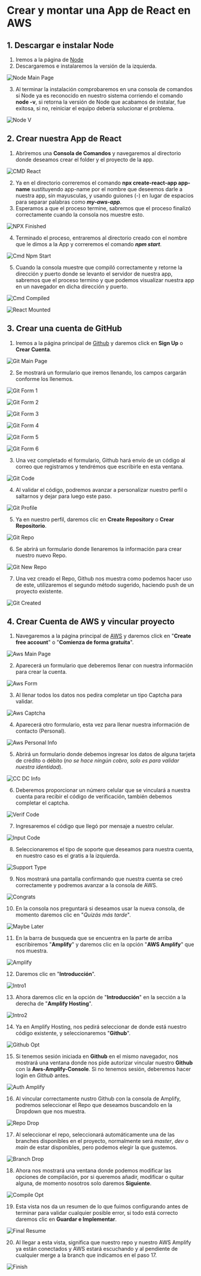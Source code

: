 
# Crear y montar una App de React en AWS

## 1. Descargar e instalar Node

   1. Iremos a la página de [Node](https://nodejs.org/es/)
   2. Descargaremos e instalaremos la versión de la izquierda.  

   ![Node Main Page](./img/Node.png)  

   3. Al terminar la instalación comprobaremos en una consola de comandos si Node ya es reconocido en nuestro sistema corriendo el comando **node -v**, si retorna la versión de Node que acabamos de instalar, fue exitosa, si no, reiniciar el equipo debería solucionar el problema.

   ![Node V](./img/node-v1.png)

## 2. Crear nuestra App de React

   1. Abriremos una **Consola de Comandos** y navegaremos al directorio donde deseamos crear el folder y el proyecto de la app.

   ![CMD React](./img/cmd1.png)

   2. Ya en el directorio correremos el comando **npx create-react-app app-name** sustituyendo app-name por el nombre que deseemos darle a nuestra app, sin mayusculas, y usando guiones (-) en lugar de espacios para separar palabras como ***my-aws-app***.
   3. Esperamos a que el proceso termine, sabremos que el proceso finalizó correctamente cuando la consola nos muestre esto.

   ![NPX Finished](./img/cmd2.png)

   4. Terminado el proceso, entraremos al directorio creado con el nombre que le dimos a la App y correremos el comando ***npm start***.

   ![Cmd Npm Start](./img/cmd3.png)

   5. Cuando la consola muestre que compiló correctamente y retorne la dirección y puerto donde se levanto el servidor de nuestra app, sabremos que el proceso termino y que podemos visualizar nuestra app en un navegador en dicha dirección y puerto.

   ![Cmd Compiled](./img/cmd4.png)

   ![React Mounted](./img/react1.png)

## 3. Crear una cuenta de GitHub

   1. Iremos a la página principal de [Github](https://github.com) y daremos click en **Sign Up** o **Crear Cuenta**.

   ![Git Main Page](./img/git1.png)

   2. Se mostrará un formulario que iremos llenando, los campos cargarán conforme los llenemos.

   ![Git Form 1](./img/git2.png)  

   ![Git Form 2](./img/git3-2.png)

   ![Git Form 3](./img/git4-2.png)

   ![Git Form 4](./img/git5-2.png)

   ![Git Form 5](./img/git6-2.png)

   ![Git Form 6](./img/git7-2.png)

   3. Una vez completado el formulario, Github hará envío de un código al correo que registramos y tendrémos que escribirle en esta ventana.

   ![Git Code](./img/git8.png)

   4. Al validar el código, podremos avanzar a personalizar nuestro perfil o saltarnos y dejar para luego este paso.

   ![Git Profile](./img/git9.png)

   5. Ya en nuestro perfil, daremos clic en **Create Repository** o **Crear Repositorio**.

   ![Git Repo](./img/git10.png)

   6. Se abrirá un formulario donde llenaremos la información para crear nuestro nuevo Repo.

   ![Git New Repo](./img/git11.png)

   7. Una vez creado el Repo, Github nos muestra como podemos hacer uso de este, utilizaremos el segundo método sugerido, haciendo push de un proyecto existente.

   ![Git Created](./img/git12.png)

## 4. Crear Cuenta de AWS y vincular proyecto
  
   1. Navegaremos a la página principal de [AWS](https://aws.amazon.com) y daremos click en "**Create free account**" o "**Comienza de forma gratuita**".

   ![Aws Main Page](./img/aws1.png)

   2. Aparecerá un formulario que deberemos llenar con nuestra información para crear la cuenta.

   ![Aws Form](./img/aws2.png)

   3. Al llenar todos los datos nos pedira completar un tipo Captcha para validar.

   ![Aws Captcha](./img/aws3.png)

   4. Aparecerá otro formulario, esta vez para llenar nuestra información de contacto (Personal).

   ![Aws Personal Info](./img/aws4.png)

   5. Abrirá un formulario donde debemos ingresar los datos de alguna tarjeta de crédito o débito (*no se hace ningún cobro, solo es para validar nuestra identidad*).

   ![CC DC Info](./img/aws5.png)

   6. Deberemos proporcionar un número celular que se vinculará a nuestra cuenta para recibir el código de verificación, también debemos completar el captcha.

   ![Verif Code](./img/aws6.png)

   7. Ingresaremos el código que llegó por mensaje a nuestro celular.

   ![Input Code](./img/aws7.png)

   8. Seleccionaremos el tipo de soporte que deseamos para nuestra cuenta, en nuestro caso es el gratis a la izquierda.

   ![Support Type](./img/aws8.png)

   9. Nos mostrará una pantalla confirmando que nuestra cuenta se creó correctamente y podremos avanzar a la consola de AWS.

   ![Congrats](./img/aws9.png)

   10. En la consola nos preguntará si deseamos usar la nueva consola, de momento daremos clic en "*Quizás más tarde*".

   ![Maybe Later](./img/aws10.png)

   11. En la barra de busqueda que se encuentra en la parte de arriba escribiremos "**Amplify**" y daremos clic en la opción "**AWS Amplify**" que nos muestra.

   ![Amplify](./img/aws11.png)

   12. Daremos clic en "**Introducción**".

   ![Intro1](./img/aws12.png)

   13. Ahora daremos clic en la opción de "**Introducción**" en la sección a la derecha de "**Amplify Hosting**".

   ![Intro2](./img/aws13.png)

   14. Ya en Amplify Hosting, nos pedirá seleccionar de donde está nuestro código existente, y seleccionaremos "**Github**".

   ![Github Opt](./img/aws14.png)

   15. Si tenemos sesión iniciada en **Github** en el mismo navegador, nos mostrará una ventana donde nos pide autorizar vincular nuestro **Github** con la **Aws-Amplify-Console**. Si no tenemos sesión, deberemos hacer login en *Github* antes.

   ![Auth Amplify](./img/aws15.png)

   16. Al vincular correctamente nustro Github con la consola de Amplify, podremos seleccionar el Repo que deseamos buscandolo en la Dropdown que nos muestra.

   ![Repo Drop](./img/aws16.png)

   17. Al seleccionar el repo, seleccionará automáticamente una de las branches disponibles en el proyecto, normalmente será *master*, *dev* o *main* de estar disponibles, pero podemos elegir la que gustemos.

   ![Branch Drop](./img/aws17.png)

   18. Ahora nos mostrará una ventana donde podemos modificar las opciones de compilación, por si queremos añadir, modificar o quitar alguna, de momento nosotros solo daremos **Siguiente**.

   ![Compile Opt](./img/aws18.png)

   19. Esta vista nos da un resumen de lo que fuimos configurando antes de terminar para validar cualquier posible error, si todo está correcto daremos clic en **Guardar e Implementar**.

   ![Final Resume](./img/aws19.png)

   20. Al llegar a esta vista, significa que nuestro repo y nuestro AWS Amplify ya están conectados y AWS estará escuchando y al pendiente de cualquier merge a la branch que indicamos en el paso 17.

   ![Finish](./img/aws20.png)
